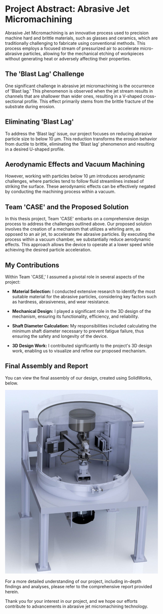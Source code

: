 # Project Abstract: Abrasive Jet Micromachining

Abrasive Jet Micromachining is an innovative process used to precision machine hard and brittle materials, such as glasses and ceramics, which are traditionally challenging to fabricate using conventional methods. This process employs a focused stream of pressurized air to accelerate micro-abrasive particles, allowing for the mechanical etching of workpieces without generating heat or adversely affecting their properties.

## The 'Blast Lag' Challenge

One significant challenge in abrasive jet micromachining is the occurrence of 'Blast lag.' This phenomenon is observed when the jet stream results in channels that are shallower than wider ones, resulting in a V-shaped cross-sectional profile. This effect primarily stems from the brittle fracture of the substrate during erosion.

## Eliminating 'Blast Lag'

To address the 'Blast lag' issue, our project focuses on reducing abrasive particle size to below 10 μm. This reduction transforms the erosion behavior from ductile to brittle, eliminating the 'Blast lag' phenomenon and resulting in a desired U-shaped profile.

## Aerodynamic Effects and Vacuum Machining

However, working with particles below 10 μm introduces aerodynamic challenges, where particles tend to follow fluid streamlines instead of striking the surface. These aerodynamic effects can be effectively negated by conducting the machining process within a vacuum.

## Team 'CASE' and the Proposed Solution

In this thesis project, Team 'CASE' embarks on a comprehensive design process to address the challenges outlined above. Our proposed solution involves the creation of a mechanism that utilizes a whirling arm, as opposed to an air jet, to accelerate the abrasive particles. By executing the process within a vacuum chamber, we substantially reduce aerodynamic effects. This approach allows the device to operate at a lower speed while achieving the desired particle acceleration.

## My Contributions

Within Team 'CASE,' I assumed a pivotal role in several aspects of the project:

- **Material Selection:** I conducted extensive research to identify the most suitable material for the abrasive particles, considering key factors such as hardness, abrasiveness, and wear resistance.

- **Mechanical Design:** I played a significant role in the 3D design of the mechanism, ensuring its functionality, efficiency, and reliability.

- **Shaft Diameter Calculation:** My responsibilities included calculating the minimum shaft diameter necessary to prevent fatigue failure, thus ensuring the safety and longevity of the device.

- **3D Design Work:** I contributed significantly to the project's 3D design work, enabling us to visualize and refine our proposed mechanism.

## Final Assembly and Report

You can view the final assembly of our design, created using SolidWorks, below.

![JetCAD](./README_Files/JetCAD.png)

For a more detailed understanding of our project, including in-depth findings and analyses, please refer to the comprehensive report provided herein.

Thank you for your interest in our project, and we hope our efforts contribute to advancements in abrasive jet micromachining technology.
